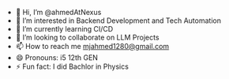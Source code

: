 - 👋 Hi, I’m @ahmedAtNexus
- 👀 I’m interested in Backend Development and Tech Automation
- 🌱 I’m currently learning CI/CD
- 💞️ I’m looking to collaborate on LLM Projects
- 📫 How to reach me mjahmed1280@gmail.com
- 😄 Pronouns: i5 12th GEN
- ⚡ Fun fact: I did Bachlor in Physics 

<!---
ahmedAtNexus/ahmedAtNexus is a ✨ special ✨ repository because its `README.md` (this file) appears on your GitHub profile.
You can click the Preview link to take a look at your changes.
--->
